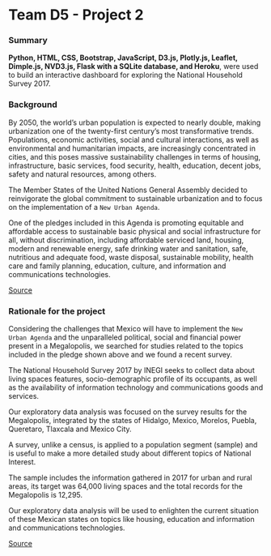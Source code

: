 # Team D5 - Project 2

### Summary

__Python, HTML, CSS, Bootstrap, JavaScript, D3.js, Plotly.js, Leaflet, Dimple.js, NVD3.js, 
Flask with a SQLite database, and Heroku__, were used to build an interactive dashboard for 
exploring the National Household Survey 2017.

### Background

By 2050, the world’s urban population is expected to nearly double, making urbanization one
of the twenty-first century’s most transformative trends. Populations, economic activities, social
and cultural interactions, as well as environmental and humanitarian impacts, are increasingly
concentrated in cities, and this poses massive sustainability challenges in terms of housing,
infrastructure, basic services, food security, health, education, decent jobs, safety and natural
resources, among others.  

The Member States of the United Nations General Assembly decided to reinvigorate the global 
commitment to sustainable urbanization and to focus on the implementation of a `New Urban Agenda`.

One of the pledges included in this Agenda is promoting equitable and affordable access to 
sustainable basic physical and social infrastructure for all, without discrimination, 
including affordable serviced land, housing, modern and renewable energy, safe drinking water 
and sanitation, safe, nutritious and adequate food, waste disposal, sustainable mobility, 
health care and family planning, education, culture, and information and communications 
technologies. 

[Source](http://habitat3.org/the-new-urban-agenda/)


### Rationale for the project

Considering the challenges that Mexico will have to implement the `New Urban Agenda`
and the unparalleled political, social and financial power present in a Megalopolis, 
we searched for studies related to the topics included in the pledge shown above and
we found a recent survey.

The National Household Survey 2017 by INEGI seeks to collect data about living spaces features, 
socio-demographic profile of its occupants, as well as the availability of information 
technology and communications goods and services.

Our exploratory data analysis was focused on the survey results for the Megalopolis, integrated 
by the states of Hidalgo, Mexico, Morelos, Puebla, Queretaro, Tlaxcala and Mexico City.  

A survey, unlike a census, is applied to a population segment (sample) and is useful to make
a more detailed study about different topics of National Interest. 

The sample includes the information gathered in 2017 for urban and rural areas, its target
was 64,000 living spaces and the total records for the Megalopolis is 12,295.

Our exploratory data analysis will be used to enlighten the current situation of these 
Mexican states on topics like housing, education and information and communications 
technologies. 

[Source](https://www.inegi.org.mx/programas/enh/2017/)
